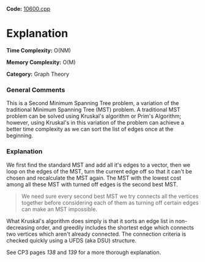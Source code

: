 **Code:** [10600.cpp](./10600.cpp)

# Explanation

**Time Complexity:** O(NM)

**Memory Complexity:** O(M)

**Category:** Graph Theory

### General Comments

This is a Second Minimum Spanning Tree problem, a variation of the traditional Minimum Spanning Tree (MST) problem. A traditional MST problem can be solved using Kruskal's algorithm or Prim's Algorithm; however, using Kruskal's in this variation of the problem can achieve a better time complexity as we can sort the list of edges once at the beginning.

### Explanation

We first find the standard MST and add all it's edges to a vector, then we loop on the edges of the MST, turn the current edge off so that it can't be chosen and recalculate the MST again. The MST with the lowest cost among all these MST with turned off edges is the second best MST.

> We need sure every second best MST we try connects all the vertices together before considering each of them as turning off certain edges can make an MST impossible.

What Kruskal's algorithm does simply is that it sorts an edge list in non-decreasing order, and greedily includes the shortest edge which connects two vertices which aren't already connected. The connection criteria is checked quickly using a UFDS (aka DSU) structure.

See CP3 pages *138* and *139* for a more thorough explanation.
